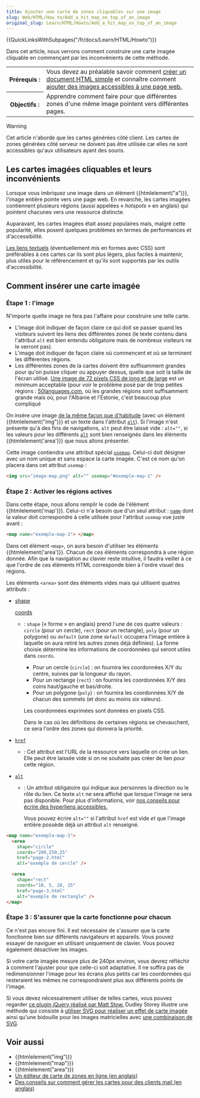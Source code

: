 ```yaml
---
title: Ajouter une carte de zones cliquables sur une image
slug: Web/HTML/How_to/Add_a_hit_map_on_top_of_an_image
original_slug: Learn/HTML/Howto/Add_a_hit_map_on_top_of_an_image
---
```


{{QuickLinksWithSubpages("/fr/docs/Learn/HTML/Howto")}}

Dans cet article, nous verrons comment construire une carte imagée cliquable en commençant par les inconvénients de cette méthode.

<table class="standard-table">
  <tbody>
    <tr>
      <th scope="row">Prérequis&nbsp;:</th>
      <td>
        Vous devez au préalable savoir comment
        <a href="/fr/Apprendre/HTML/Écrire_une_simple_page_HTML"
          >créer un document HTML simple</a
        >
        et connaître comment
        <a href="/fr/Apprendre/HTML/Comment/Ajouter_des_images_à_une_page_web"
          >ajouter des images accessibles à une page web.</a
        >
      </td>
    </tr>
    <tr>
      <th scope="row">Objectifs&nbsp;:</th>
      <td>
        Apprendre comment faire pour que différentes zones d'une même image
        pointent vers différentes pages.
      </td>
    </tr>
  </tbody>
</table>

> [!WARNING]
> Cet article n'aborde que les cartes générées côté client. Les cartes de zones générées côté serveur ne doivent pas être utilisée car elles ne sont accessibles qu'aux utilisateurs ayant des souris.

## Les cartes imagées cliquables et leurs inconvénients

Lorsque vous imbriquez une image dans un élément {{htmlelement("a")}}, l'image entière pointe vers une page web. En revanche, les cartes imagées contiennent plusieurs régions (aussi appelées « _hotspots_ » en anglais) qui pointent chacunes vers une ressource distincte.

Auparavant, les cartes imagées était assez populaires mais, malgré cette popularité, elles posent quelques problèmes en termes de performances et d'accessibilité.

[Les liens textuels](/fr/docs/Learn/HTML/Introduction_to_HTML/Creating_hyperlinks) (éventuellement mis en formes avec CSS) sont préférables à ces cartes car ils sont plus légers, plus faciles à maintenir, plus utiles pour le référencement et qu'ils sont supportés par les outils d'accessibilité.

## Comment insérer une carte imagée

### Étape 1 : l'image

N'importe quelle image ne fera pas l'affaire pour construire une telle carte.

- L'image doit indiquer de façon claire ce qui doit se passer quand les visiteurs suivent les liens des différentes zones (le texte contenu dans l'attribut `alt` est bien entendu obligatoire mais de nombreux visiteurs ne le verront pas).
- L'image doit indiquer de façon claire où commencent et où se terminent les différentes régions.
- Les différentes zones de la cartes doivent être suffisamment grandes pour qu'on puisse cliquer ou appuyer dessus, quelle que soit la taille de l'écran utilisé. [Une image de 72 pixels CSS de long et de large](http://uxmovement.com/mobile/finger-friendly-design-ideal-mobile-touch-target-sizes/) est un minimum acceptable (pour voir le problème posé par de trop petites régions : [50languages.com](http://www.goethe-verlag.com/book2/), où les grandes régions sont suffisamment grande mais où, pour l'Albanie et l'Estonie, c'est beaucoup plus compliqué

On insère une image [de la même façon que d'habitude](/fr/docs/Learn/HTML/Howto/Add_images_to_a_webpage) (avec un élément {{htmlelement("img")}} et un texte dans l'attribut [`alt`](/fr/docs/Web/HTML/Element/img#alt)). Si l'image n'est présente qu'à des fins de navigations, `alt` peut être laissé vide : `alt=""`, si les valeurs pour les différents [`alt`](/fr/docs/Web/HTML/Element/area#alt) sont bien renseignés dans les éléments {{htmlelement('area')}} que nous allons présenter.

Cette image contiendra une attribut spécial [`usemap`](/fr/docs/Web/HTML/Element/img#usemap). Celui-ci doit désigner avec un nom unique et sans espace la carte imagée. C'est ce nom qu'on placera dans cet attribut `usemap` :

```html
<img src="image-map.png" alt="" usemap="#exemple-map-1" />
```

### Étape 2 : Activer les régions actives

Dans cette étape, nous allons remplir le code de l'élément {{htmlelement('map')}}. Celui-ci n'a besoin que d'un seul attribut : [`name`](/fr/docs/Web/HTML/Element/map#name) dont la valeur doit correspondre à celle utilisée pour l'attribut `usemap` vue juste avant :

```html
<map name="exemple-map-1"> </map>
```

Dans cet élément `<map>`, on aura besoin d'utiliser les éléments {{htmlelement('area')}}. Chacun de ces éléments correspondra à une région donnée. Afin que la navigation au clavier reste intuitive, il faudra veiller à ce que l'ordre de ces éléments HTML corresponde bien à l'ordre visuel des régions.

Les éléments `<area>` sont des éléments vides mais qui utilisent quatres attributs :

- [shape](/fr/docs/Web/HTML/Element/area#shape)

  [coords](/fr/docs/Web/HTML/Element/area#coords)

  - : `shape` (« forme » en anglais) prend l'une de ces quatre valeurs : `circle` (pour un cercle), `rect` (pour un rectangle), `poly` (pour un polygone) ou `default` (une zone `default` occupera l'image entière à laquelle on aura retiré les autres zones déjà définies). La forme choisie détermine les informations de coordonnées qui seront utiles dans `coords`.

    - Pour un cercle (`circle`) : on fournira les coordonnées X/Y du centre, suivies par la longueur du rayon.
    - Pour un rectange (`rect`) : on fournira les coordonnées X/Y des coins haut/gauche et bas/droite.
    - Pour un polygone (`poly`) : on fournira les coordonnées X/Y de chacun des sommets (et donc au moins six valeurs).

    Les coordonnées exprimées sont données en pixels CSS.

    Dans le cas où les définitions de certaines régions se chevauchent, ce sera l'ordre des zones qui donnera la priorité.

- [`href`](/fr/docs/Web/HTML/Element/area#href)
  - : Cet attribut est l'URL de la ressource vers laquelle on crée un lien. Elle peut être laissée vide si on ne souhaite pas créer de lien pour cette région.
- [`alt`](/fr/docs/Web/HTML/Element/area#alt)

  - : Un attribut obligatoire qui indique aux personnes la direction ou le rôle du lien. Ce texte `alt` ne sera affiché que lorsque l'image ne sera pas disponible. Pour plus d'informations, voir [nos conseils pour écrire des hyperliens accessibles.](/fr/docs/Learn/HTML/Introduction_to_HTML/Creating_hyperlinks#écrire_des_liens_accessibles)

    Vous pouvez écrire `alt=""` si l'attribut `href` est vide _et_ que l'image entière possède déjà un attribut `alt` renseigné.

```html
<map name="exemple-map-1">
  <area
    shape="circle"
    coords="200,250,25"
    href="page-2.html"
    alt="exemple de cercle" />

  <area
    shape="rect"
    coords="10, 5, 20, 15"
    href="page-3.html"
    alt="exemple de rectangle" />
</map>
```

### Étape 3 : S'assurer que la carte fonctionne pour chacun

Ce n'est pas encore fini. Il est nécessaire de s'assurer que la carte fonctionne bien sur différents navigateurs et appareils. Vous pouvez essayer de naviguer en utilisant uniquement de clavier. Vous pouvez également désactiver les images.

Si votre carte imagée mesure plus de 240px environ, vous devrez réfléchir à comment l'ajuster pour que celle-ci soit adaptative. Il ne suffira pas de redimensionner l'image pour les écrans plus petits car les coordonnées qui resteraient les mêmes ne correspondraient plus aux différents points de l'image.

Si vous devez nécessairement utiliser de telles cartes, vous pouvez regarder [ce plugin jQuery réalisé par Matt Stow.](https://github.com/stowball/jQuery-rwdImageMaps) Dudley Storey illustre une méthode qui consiste à [utiliser SVG pour réaliser un effet de carte imagée](http://thenewcode.com/696/Using-SVG-as-an-Alternative-To-Imagemaps) ainsi qu'une bidouille pour les images matricielles avec [une combinaison de SVG](http://thenewcode.com/760/Create-A-Responsive-Imagemap-With-SVG).

## Voir aussi

- {{htmlelement("img")}}
- {{htmlelement("map")}}
- {{htmlelement("area")}}
- [Un éditeur de carte de zones en ligne (en anglais)](http://www.maschek.hu/imagemap/imgmap)
- [Des conseils sur comment gérer les cartes pour des clients mail (en anglais)](http://blog.goolara.com/2014/06/05/image-maps-revisited/)
